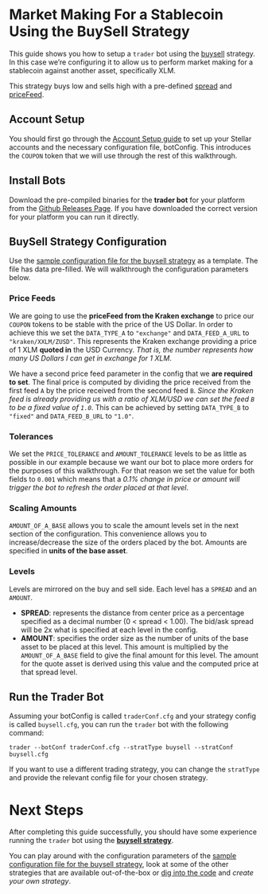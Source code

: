 # Market Making For a Stablecoin Using the BuySell Strategy

This guide shows you how to setup a `trader` bot using the [buysell](../../../trader/strategy/simple.go) strategy. In this case we’re configuring it to allow us to perform market making for a stablecoin against another asset, specifically XLM. 

This strategy buys low and sells high with a pre-defined [spread](https://en.wikipedia.org/wiki/Bid%E2%80%93ask_spread) and [priceFeed](../../../support/priceFeed/pricefeed.go).

## Account Setup

You should first go through the [Account Setup guide](account_setup.md) to set up your Stellar accounts and the necessary configuration file, botConfig. This introduces the `COUPON` token that we will use through the rest of this walkthrough.

## Install Bots

Download the pre-compiled binaries for the **trader bot** for your platform from the [Github Releases Page](https://github.com/lightyeario/kelp/releases).
If you have downloaded the correct version for your platform you can run it directly.

## BuySell Strategy Configuration

Use the [sample configuration file for the buysell strategy](../../configs/trader/sample_simple.cfg) as a template. The file has data pre-filled. We will walkthrough the configuration parameters below.

### Price Feeds

We are going to use the **priceFeed from the Kraken exchange** to price our `COUPON` tokens to be stable with the price of the US Dollar.
In order to achieve this we set the `DATA_TYPE_A` to `"exchange"` and `DATA_FEED_A_URL` to `"kraken/XXLM/ZUSD"`. This represents the Kraken exchange providing a price of 1 XLM **quoted in** the USD Currency. _That is, the number represents how many US Dollars I can get in exchange for 1 XLM_.

We have a second price feed parameter in the config that we **are required to set**. The final price is computed by dividing the price received from the first feed `A` by the price received from the second feed `B`. _Since the Kraken feed is already providing us with a ratio of XLM/USD we can set the feed `B` to be a fixed value of `1.0`_. This can be achieved by setting `DATA_TYPE_B` to `"fixed"` and `DATA_FEED_B_URL` to `"1.0"`.

### Tolerances

We set the `PRICE_TOLERANCE` and `AMOUNT_TOLERANCE` levels to be as little as possible in our example because we want our bot to place more orders for the purposes of this walkthrough. For that reason we set the value for both fields to `0.001` which means that a _0.1% change in price or amount will trigger the bot to refresh the order placed at that level_.

### Scaling Amounts

`AMOUNT_OF_A_BASE` allows you to scale the amount levels set in the next section of the configuration. This convenience allows you to increase/decrease the size of the orders placed by the bot. Amounts are specified in **units of the base asset**.

### Levels

Levels are mirrored on the buy and sell side. Each level has a `SPREAD` and an `AMOUNT`.

- **SPREAD**: represents the distance from center price as a percentage specified as a decimal number (0 < spread < 1.00). The bid/ask spread will be 2x what is specified at each level in the config.
- **AMOUNT**: specifies the order size as the number of units of the base asset to be placed at this level. This amount is multiplied by the `AMOUNT_OF_A_BASE` field to give the final amount for this level. The amount for the quote asset is derived using this value and the computed price at that spread level.

## Run the Trader Bot

Assuming your botConfig is called `traderConf.cfg` and your strategy config is called `buysell.cfg`, you can run the `trader` bot with the following command:
```
trader --botConf traderConf.cfg --stratType buysell --stratConf buysell.cfg
```

If you want to use a different trading strategy, you can change the `stratType` and provide the relevant config file for your chosen strategy.

# Next Steps

After completing this guide successfully, you should have some experience running the `trader` bot using the [**buysell strategy**](../../../trader/strategy/simple.go).

You can play around with the configuration parameters of the [sample configuration file for the buysell strategy](../../configs/trader/sample_simple.cfg), look at some of the other strategies that are available out-of-the-box or [dig into the code](../../../trader/strategy) and _create your own strategy_.
